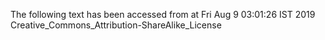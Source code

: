 The following text has been accessed from at Fri Aug 9 03:01:26 IST 2019
Creative_Commons_Attribution-ShareAlike_License

